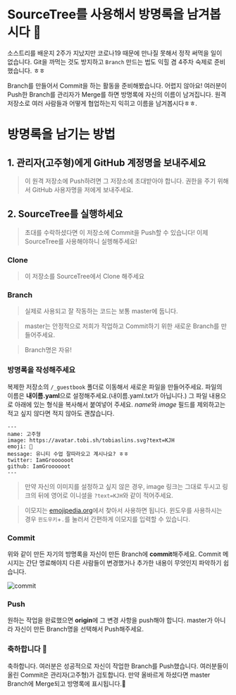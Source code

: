 # SourceTree를 사용해서 방명록을 남겨봅시다 📓

소스트리를 배운지 2주가 지났지만 코로나19 때문에 만나질 못해서 정작 써먹을 일이 없습니다. 
Git을 까먹는 것도 방지하고 `Branch` 만드는 법도 익힐 겸 4주차 숙제로 준비했습니다. ㅎㅎ

Branch를 만들어서 Commit을 하는 활동을 준비해봤습니다. 어렵지 않아요!
여러분이 Push한 Branch를 관리자가 Merge를 하면 방명록에 자신의 이름이 남겨집니다. 
원격 저장소로 여러 사람들과 어떻게 협업하는지 익히고 이름을 남겨봅시다ㅎㅎ.

# 방명록을 남기는 방법

## 1. 관리자(고주형)에게 GitHub 계정명을 보내주세요

> 이 원격 저장소에 Push하려면 그 저장소에 초대받아야 합니다. 권한을 주기 위해서 GitHub 사용자명을 저에게 보내주세요.

## 2. SourceTree를 실행하세요
> 초대를 수락하셨다면 이 저장소에 Commit을 Push할 수 있습니다! 
> 이제 SourceTree를 사용해야하니 실헹해주세요! 

### Clone

> 이 저장소를 SourceTree에서 Clone 해주세요

### Branch

> 실제로 사용되고 잘 작동하는 코드는 보통 master에 둡니다. 

> master는 안정적으로 저희가 작업하고 Commit하기 위한 새로운 Branch를 만들어주세요.

> Branch명은 자유!

### 방명록을 작성해주세요

복제한 저장소의 `/_guestbook` 폴더로 이동해서 새로운 파일을 만들어주세요. 파일의 이름은 **내이름.yaml**으로 설정해주세요.(내이름.yaml.txt가 아닙니다.) 그 파일 내용으로 아래에 있는 형식을 복사해서 붙여넣어 주세요. *name*와 *image* 필드를 제외하고는 적고 싶지 않다면 적지 않아도 괜찮습니다.

```
---
name: 고주형
image: https://avatar.tobi.sh/tobiaslins.svg?text=KJH
emoji: 🌴
message: 유니티 수업 잘따라오고 계시나요? ㅎㅎ
twitter: IamGroooooot
github: IamGroooooot
---
```

> 만약 자신의 이미지를 설정하고 싶지 않은 경우, image 링크는 그대로 두시고 링크의 뒤에 영어로 이니셜을 `?text=KJH`와 같이 적어주세요.

> 이모지는 [emojipedia.org](https://emojipedia.org/)에서 찾아서 사용하면 됩니다. 윈도우를 사용하시는 경우 `윈도우키`+`.`를 눌러서 간편하게 이모지를 입력할 수 있습니다.

### Commit

위와 같이 만든 자기의 방명록을 자신이 만든 Branch에 **commit**해주세요. 
Commit 메시지는 간단 명료해야지 다른 사람들이 변경했거나 추가한 내용이 무엇인지 파악하기 쉽습니다.

![commit](.github/images/commit.gif)


### Push

원하는 작업을 완료했으면 **origin**에 그 변경 사항을 push해야 합니다. master가 아니라 자신이 만든 Branch명을 선택해서 Push해주세요. 

### 축하합니다 :tada:

축하합니다. 여러분은 성공적으로 자신이 작업한 Branch를 Push했습니다. 여러분들이 올린 Commit은 관리자(고주형)가 검토합니다. 만약 올바르게 하셨다면 master Branch에 Merge되고 방명록에 표시됩니다.🎉
